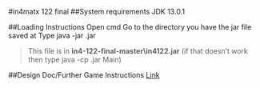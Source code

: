 #in4matx 122 final
##System requirements
JDK 13.0.1

##Loading Instructions
Open cmd
Go to the directory you have the jar file saved at
Type java -jar <filename>.jar
  >This file is in **in4-122-final-master\in4122.jar**
  >(if that doesn’t work then type java -cp <filename>.jar Main)



##Design Doc/Further Game Instructions
[Link](https://docs.google.com/document/d/1v0DN9h4F1ob_Xn6rrVyh9JnPbWHMxOa64yCm6_iOJes/edit?usp=sharing)

